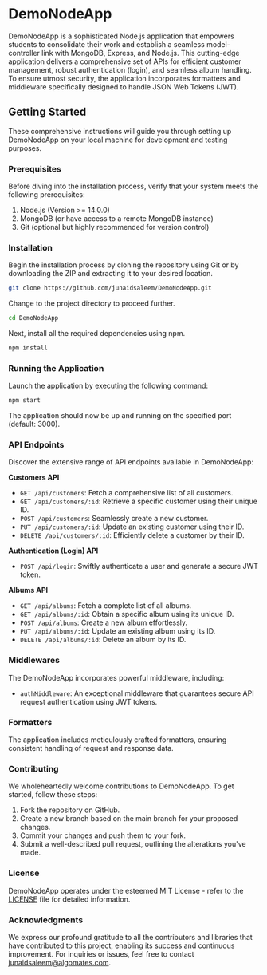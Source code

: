 # DemoNodeApp

DemoNodeApp is a sophisticated Node.js application that empowers students to consolidate their work and establish a seamless model-controller link with MongoDB, Express, and Node.js. This cutting-edge application delivers a comprehensive set of APIs for efficient customer management, robust authentication (login), and seamless album handling. To ensure utmost security, the application incorporates formatters and middleware specifically designed to handle JSON Web Tokens (JWT).

## Getting Started

These comprehensive instructions will guide you through setting up DemoNodeApp on your local machine for development and testing purposes.

### Prerequisites

Before diving into the installation process, verify that your system meets the following prerequisites:

1. Node.js (Version >= 14.0.0)
2. MongoDB (or have access to a remote MongoDB instance)
3. Git (optional but highly recommended for version control)

### Installation

Begin the installation process by cloning the repository using Git or by downloading the ZIP and extracting it to your desired location.

```bash
git clone https://github.com/junaidsaleem/DemoNodeApp.git
```

Change to the project directory to proceed further.

```bash
cd DemoNodeApp
```

Next, install all the required dependencies using npm.

```bash
npm install
```

### Running the Application

Launch the application by executing the following command:

```bash
npm start
```

The application should now be up and running on the specified port (default: 3000).

### API Endpoints

Discover the extensive range of API endpoints available in DemoNodeApp:

**Customers API**

- `GET /api/customers`: Fetch a comprehensive list of all customers.
- `GET /api/customers/:id`: Retrieve a specific customer using their unique ID.
- `POST /api/customers`: Seamlessly create a new customer.
- `PUT /api/customers/:id`: Update an existing customer using their ID.
- `DELETE /api/customers/:id`: Efficiently delete a customer by their ID.

**Authentication (Login) API**

- `POST /api/login`: Swiftly authenticate a user and generate a secure JWT token.

**Albums API**

- `GET /api/albums`: Fetch a complete list of all albums.
- `GET /api/albums/:id`: Obtain a specific album using its unique ID.
- `POST /api/albums`: Create a new album effortlessly.
- `PUT /api/albums/:id`: Update an existing album using its ID.
- `DELETE /api/albums/:id`: Delete an album by its ID.

### Middlewares

The DemoNodeApp incorporates powerful middleware, including:

- `authMiddleware`: An exceptional middleware that guarantees secure API request authentication using JWT tokens.

### Formatters

The application includes meticulously crafted formatters, ensuring consistent handling of request and response data.

### Contributing

We wholeheartedly welcome contributions to DemoNodeApp. To get started, follow these steps:

1. Fork the repository on GitHub.
2. Create a new branch based on the main branch for your proposed changes.
3. Commit your changes and push them to your fork.
4. Submit a well-described pull request, outlining the alterations you've made.

### License

DemoNodeApp operates under the esteemed MIT License - refer to the [LICENSE](LICENSE) file for detailed information.

### Acknowledgments

We express our profound gratitude to all the contributors and libraries that have contributed to this project, enabling its success and continuous improvement. For inquiries or issues, feel free to contact [junaidsaleem@algomates.com](mailto:junaidsaleem@algomates.com).